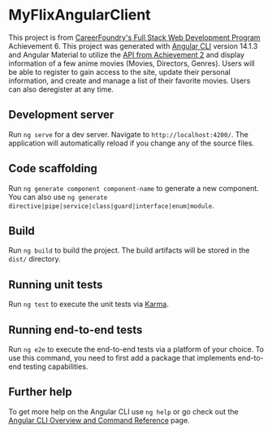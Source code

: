 # MyFlixAngularClient

This project is from [CareerFoundry's Full Stack Web Development Program](https://careerfoundry.com/en/courses/become-a-web-developer/) Achievement 6. This project was generated with [Angular CLI](https://github.com/angular/angular-cli) version 14.1.3 and Angular Material to utilize the [API from Achievement 2](https://github.com/dandanmania/movie_api) and display information of a few anime movies (Movies, Directors, Genres). Users will be able to register to gain access to the site, update their personal information, and create and manage a list of their favorite movies. Users can also deregister at any time.

## Development server

Run `ng serve` for a dev server. Navigate to `http://localhost:4200/`. The application will automatically reload if you change any of the source files.

## Code scaffolding

Run `ng generate component component-name` to generate a new component. You can also use `ng generate directive|pipe|service|class|guard|interface|enum|module`.

## Build

Run `ng build` to build the project. The build artifacts will be stored in the `dist/` directory.

## Running unit tests

Run `ng test` to execute the unit tests via [Karma](https://karma-runner.github.io).

## Running end-to-end tests

Run `ng e2e` to execute the end-to-end tests via a platform of your choice. To use this command, you need to first add a package that implements end-to-end testing capabilities.

## Further help

To get more help on the Angular CLI use `ng help` or go check out the [Angular CLI Overview and Command Reference](https://angular.io/cli) page.
